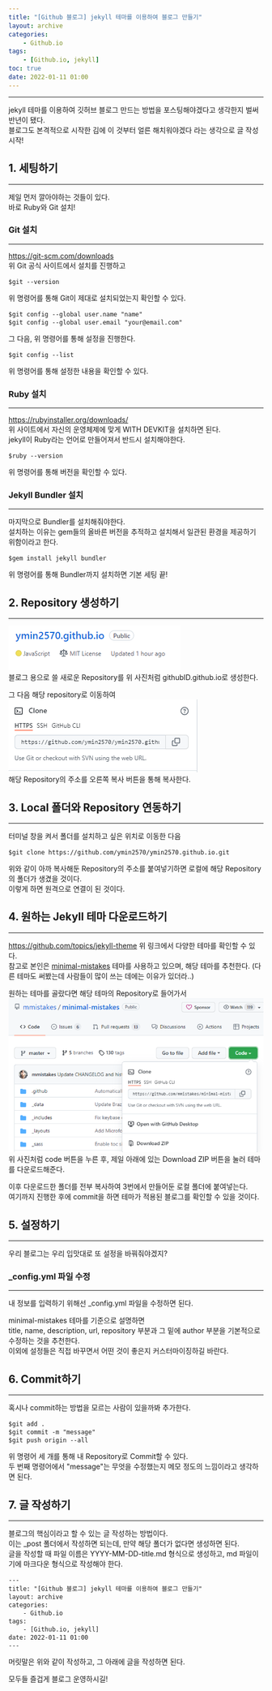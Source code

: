 ```yaml
---
title: "[Github 블로그] jekyll 테마를 이용하여 블로그 만들기"
layout: archive
categories: 
    - Github.io
tags: 
    - [Github.io, jekyll]
toc: true
date: 2022-01-11 01:00
---
```

------------------

jekyll 테마를 이용하여 깃허브 블로그 만드는 방법을 포스팅해야겠다고 생각한지 벌써 반년이 됐다.  
블로그도 본격적으로 시작한 김에 이 것부터 얼른 해치워야겠다 라는 생각으로 글 작성 시작!

## 1. 세팅하기
-------------------
제일 먼저 깔아야하는 것들이 있다.  
바로 Ruby와 Git 설치!  

### Git 설치
-------------------
<https://git-scm.com/downloads>  
위 Git 공식 사이트에서 설치를 진행하고  
```
$git --version
```
위 명령어를 통해 Git이 제대로 설치되었는지 확인할 수 있다.  

```
$git config --global user.name "name"
$git config --global user.email "your@email.com"
```
그 다음, 위 명령어를 통해 설정을 진행한다.  

```
$git config --list
```
위 명령어를 통해 설정한 내용을 확인할 수 있다.

### Ruby 설치
--------------------
<https://rubyinstaller.org/downloads/>  
위 사이트에서 자신의 운영체제에 맞게 WITH DEVKIT을 설치하면 된다.  
jekyll이 Ruby라는 언어로 만들어져서 반드시 설치해야한다.
```
$ruby --version
```
위 명령어를 통해 버전을 확인할 수 있다.  

### Jekyll Bundler 설치
-------------------
마지막으로 Bundler를 설치해줘야한다.  
설치하는 이유는 gem들의 올바른 버전을 추적하고 설치해서 일관된 환경을 제공하기 위함이라고 한다.  
```
$gem install jekyll bundler
```
위 명령어를 통해 Bundler까지 설치하면 기본 세팅 끝!  

## 2. Repository 생성하기
-------------------
![image](/assets/images/blog/repos.PNG)  
블로그 용으로 쓸 새로운 Repository를 위 사진처럼 githubID.github.io로 생성한다.  

그 다음 해당 repository로 이동하여  
![image](/assets/images/blog/blog_link.PNG)  
해당 Repository의 주소를 오른쪽 복사 버튼을 통해 복사한다.  

## 3. Local 폴더와 Repository 연동하기
--------------------
터미널 창을 켜서 폴더를 설치하고 싶은 위치로 이동한 다음
```
$git clone https://github.com/ymin2570/ymin2570.github.io.git
```
위와 같이 아까 복사해둔 Repository의 주소를 붙여넣기하면 로컬에 해당 Repository의 폴더가 생겼을 것이다.  
이렇게 하면 원격으로 연결이 된 것이다.  

## 4. 원하는 Jekyll 테마 다운로드하기
--------------------
<https://github.com/topics/jekyll-theme>
위 링크에서 다양한 테마를 확인할 수 있다.  
참고로 본인은 [minimal-mistakes](https://github.com/mmistakes/minimal-mistakes) 테마를 사용하고 있으며, 해당 테마를 추천한다. (다른 테마도 써봤는데 사람들이 많이 쓰는 데에는 이유가 있더라..)  

원하는 테마를 골랐다면 해당 테마의 Repository로 들어가서  
![image](/assets/images/blog/minimal.PNG)  
위 사진처럼 code 버튼을 누른 후, 제일 아래에 있는 Download ZIP 버튼을 눌러 테마를 다운로드해준다.  

이후 다운로드한 폴더를 전부 복사하여 3번에서 만들어둔 로컬 폴더에 붙여넣는다.  
여기까지 진행한 후에 commit을 하면 테마가 적용된 블로그를 확인할 수 있을 것이다.

## 5. 설정하기
------------------
우리 블로그는 우리 입맛대로 또 설정을 바꿔줘야겠지?

### _config.yml 파일 수정
------------------
내 정보를 입력하기 위해선 _config.yml 파일을 수정하면 된다.  

minimal-mistakes 테마를 기준으로 설명하면  
title, name, description, url, repository 부분과 그 밑에 author 부분을 기본적으로 수정하는 것을 추천한다.  
이외에 설정들은 직접 바꾸면서 어떤 것이 좋은지 커스터마이징하길 바란다.

## 6. Commit하기
-----------------
혹시나 commit하는 방법을 모르는 사람이 있을까봐 추가한다.  
```
$git add .
$git commit -m "message"
$git push origin --all
```
위 명령어 세 개를 통해 내 Repository로 Commit할 수 있다.  
두 번째 명령어에서 "message"는 무엇을 수정했는지 메모 정도의 느낌이라고 생각하면 된다.  

## 7. 글 작성하기
-----------------
블로그의 핵심이라고 할 수 있는 글 작성하는 방법이다.  
이는 _post 폴더에서 작성하면 되는데, 만약 해당 폴더가 없다면 생성하면 된다.  
글을 작성할 때 파일 이름은 YYYY-MM-DD-title.md 형식으로 생성하고, md 파일이기에 마크다운 형식으로 작성해야 한다.    
```
---
title: "[Github 블로그] jekyll 테마를 이용하여 블로그 만들기"
layout: archive
categories: 
    - Github.io
tags: 
    - [Github.io, jekyll]
date: 2022-01-11 01:00
---
```
머릿말은 위와 같이 작성하고, 그 아래에 글을 작성하면 된다.

모두들 즐겁게 블로그 운영하시길!